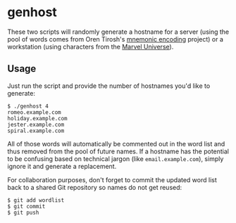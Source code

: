 genhost
=======

These two scripts will randomly generate a hostname for a server (using the pool of words comes from Oren Tirosh's
[mnemonic encoding](http://web.archive.org/web/20090918202746/http://tothink.com/mnemonic/wordlist.html)
project) or a workstation (using characters from the [Marvel Universe](http://marvel.com/comics/characters)).

Usage
-----

Just run the script and provide the number of hostnames you'd like to
generate:

    $ ./genhost 4
    romeo.example.com
    holiday.example.com
    jester.example.com
    spiral.example.com

All of those words will automatically be commented out in the word list
and thus removed from the pool of future names. If a hostname has the
potential to be confusing based on technical jargon (like
`email.example.com`), simply ignore it and generate a replacement.

For collaboration purposes, don't forget to commit the updated word list
back to a shared Git repository so names do not get reused:

    $ git add wordlist
    $ git commit
    $ git push
